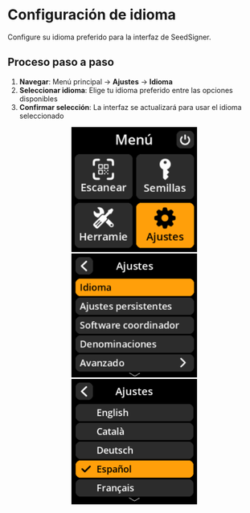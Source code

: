 # Configuración de idioma

Configure su idioma preferido para la interfaz de SeedSigner.

## Proceso paso a paso

1. **Navegar**: Menú principal → **Ajustes** → **Idioma**
2. **Seleccionar idioma**: Elige tu idioma preferido entre las opciones disponibles
3. **Confirmar selección**: La interfaz se actualizará para usar el idioma seleccionado

<div align="center">
     <img src="images/HomeScreenSettingsSelectView.png" alt="Menú de selección de ajustes" width="250"/>
</div>

<div align="center">
     <img src="images/SettingsMainMenuLanguageSelectView.png" alt="Menú de selección de idioma" width="250"/>
</div>

<div align="center">
     <img src="images/LocaleSelectionView.png" alt="Menú de selección de idioma específico" width="250"/>
</div>
